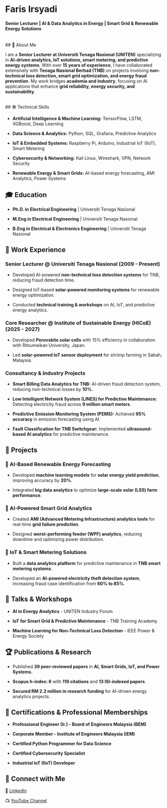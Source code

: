 # Faris Irsyadi

#### Senior Lecturer | AI & Data Analytics in Energy | Smart Grid & Renewable Energy Solutions  
<br>
## 🚀 About Me  

I am a <strong>Senior Lecturer at Universiti Tenaga Nasional (UNITEN)</strong> specializing in <strong>AI-driven analytics, IoT solutions, smart metering, and predictive energy systems</strong>. With over <strong>15 years of experience</strong>, I have collaborated extensively with <strong>Tenaga Nasional Berhad (TNB)</strong> on projects involving <strong>non-technical loss detection, smart grid optimization, and energy fraud prevention</strong>. My work bridges <strong>academia and industry</strong>, focusing on AI applications that enhance <strong>grid reliability, energy security, and sustainability</strong>.
 
<br>
## 🛠 Technical Skills  

- **Artificial Intelligence & Machine Learning:** TensorFlow, LSTM, XGBoost, Deep Learning  

- **Data Science & Analytics:** Python, SQL, Grafana, Predictive Analytics  

- **IoT & Embedded Systems:** Raspberry Pi, Arduino, Industrial IoT (IIoT), Smart Metering  

- **Cybersecurity & Networking:** Kali Linux, Wireshark, VPN, Network Security  

- **Renewable Energy & Smart Grids:** AI-based energy forecasting, AMI Analytics, Power Systems  

 

## 🎓 Education  

- **Ph.D. in Electrical Engineering** | Universiti Tenaga Nasional  

- **M.Eng in Electrical Engineering** | Universiti Tenaga Nasional  

- **B.Eng in Electrical & Electronics Engineering** | Universiti Tenaga Nasional  

 

## 💼 Work Experience  

### **Senior Lecturer @ Universiti Tenaga Nasional (2009 - Present)**  

- Developed AI-powered **non-technical loss detection systems** for TNB, reducing fraud detection time.  

- Designed IoT-based **solar-powered monitoring systems** for renewable energy optimization.  

- Conducted **technical training & workshops** on AI, IoT, and predictive energy analytics.  

 

### **Core Researcher @ Institute of Sustainable Energy (HICoE) (2025 - 2027)**  

- Developed **Perovskite solar cells** with 15% efficiency in collaboration with Ritsumeikan University, Japan.  

- Led **solar-powered IoT sensor deployment** for shrimp farming in Sabah, Malaysia.  

 

### **Consultancy & Industry Projects**  

- **Smart Billing Data Analytics for TNB:** AI-driven fraud detection system, reducing non-technical losses by **10%**.  

- **Low Intelligent Network System (LINES) for Predictive Maintenance:** Detecting electricity fraud across **9 million smart meters**.  

- **Predictive Emission Monitoring System (PEMS):** Achieved **95% accuracy** in emission forecasting using AI.  

- **Fault Classification for TNB Switchgear:** Implemented **ultrasound-based AI analytics** for predictive maintenance.  

 

## 📂 Projects  

### 🔹 AI-Based Renewable Energy Forecasting  

- Developed **machine learning models** for **solar energy yield prediction**, improving accuracy by **20%**.  

- Integrated **big data analytics** to optimize **large-scale solar (LSS) farm performance**.  

 

### 🔹 AI-Powered Smart Grid Analytics  

- Created **AMI (Advanced Metering Infrastructure) analytics tools** for real-time **grid failure prediction**.  

- Designed **worst-performing feeder (WPF) analytics**, reducing downtime and optimizing power distribution.  

 

### 🔹 IoT & Smart Metering Solutions  

- Built a **data analytics platform** for predictive maintenance in **TNB smart metering systems**.  

- Developed an **AI-powered electricity theft detection system**, increasing fraud case identification from **60% to 85%**.  

 

## 🎤 Talks & Workshops  

- **AI in Energy Analytics** - UNITEN Industry Forum  

- **IoT for Smart Grid & Predictive Maintenance** - TNB Training Academy  

- **Machine Learning for Non-Technical Loss Detection** - IEEE Power & Energy Society  

 

## 🏆 Publications & Research  

- Published **39 peer-reviewed papers** in **AI, Smart Grids, IoT, and Power Systems**.  

- **Scopus h-index: 6** with **119 citations** and **13 ISI-indexed papers**.  

- **Secured RM 2.2 million in research funding** for AI-driven energy analytics projects.  

 

## 🏅 Certifications & Professional Memberships  

- **Professional Engineer (Ir.) - Board of Engineers Malaysia (BEM)**  

- **Corporate Member - Institute of Engineers Malaysia (IEM)**  

- **Certified Python Programmer for Data Science**  

- **Certified Cybersecurity Specialist**  

- **Industrial IoT (IIoT) Developer**  

 

## 📢 Connect with Me  

🔗 [LinkedIn](https://www.linkedin.com/in/prajindra/)  

📺 [YouTube Channel](https://www.youtube.com/@prajindrasankar5879)  
